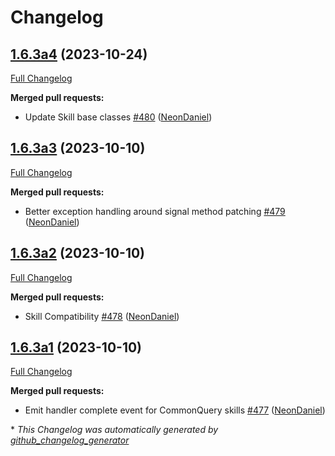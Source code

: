 # Changelog

## [1.6.3a4](https://github.com/NeonGeckoCom/neon-utils/tree/1.6.3a4) (2023-10-24)

[Full Changelog](https://github.com/NeonGeckoCom/neon-utils/compare/1.6.3a3...1.6.3a4)

**Merged pull requests:**

- Update Skill base classes [\#480](https://github.com/NeonGeckoCom/neon-utils/pull/480) ([NeonDaniel](https://github.com/NeonDaniel))

## [1.6.3a3](https://github.com/NeonGeckoCom/neon-utils/tree/1.6.3a3) (2023-10-10)

[Full Changelog](https://github.com/NeonGeckoCom/neon-utils/compare/1.6.3a2...1.6.3a3)

**Merged pull requests:**

- Better exception handling around signal method patching [\#479](https://github.com/NeonGeckoCom/neon-utils/pull/479) ([NeonDaniel](https://github.com/NeonDaniel))

## [1.6.3a2](https://github.com/NeonGeckoCom/neon-utils/tree/1.6.3a2) (2023-10-10)

[Full Changelog](https://github.com/NeonGeckoCom/neon-utils/compare/1.6.3a1...1.6.3a2)

**Merged pull requests:**

- Skill Compatibility [\#478](https://github.com/NeonGeckoCom/neon-utils/pull/478) ([NeonDaniel](https://github.com/NeonDaniel))

## [1.6.3a1](https://github.com/NeonGeckoCom/neon-utils/tree/1.6.3a1) (2023-10-10)

[Full Changelog](https://github.com/NeonGeckoCom/neon-utils/compare/1.6.2...1.6.3a1)

**Merged pull requests:**

- Emit handler complete event for CommonQuery skills [\#477](https://github.com/NeonGeckoCom/neon-utils/pull/477) ([NeonDaniel](https://github.com/NeonDaniel))



\* *This Changelog was automatically generated by [github_changelog_generator](https://github.com/github-changelog-generator/github-changelog-generator)*
